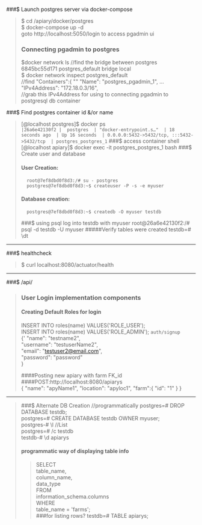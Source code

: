 ###$ Launch postgres server via docker-compose
> $ cd /apiary/docker/postgres  
$ docker-compose up -d  
>  goto http://localhost:5050/login to access pgadmin ui  
> ### Connecting pgadmin to postgres
> $docker network ls  //find the bridge between postgres   
> 6845bc55d171   postgres_default   bridge    local  
> $ docker network inspect postgres_default  
> //find "Containers":{ 
>   "<container hash>"
>       "Name": "postgres_pgadmin_1", ...  
>       "IPv4Address": "172.18.0.3/16",  
> //grab this IPv4Address for using to connecting pgadmin to postgresql db container

###$ Find postgres container id &/or name 
> [@localhost postgres]$ docker ps      
> ` |26a6e42130f2 |  postgres  | "docker-entrypoint.s…"  | 18 seconds ago  | Up 16 seconds  | 0.0.0.0:5432->5432/tcp, :::5432->5432/tcp  | postgres_postgres_1 `
> ###$ access container shell
>       [@localhost apiary]$ docker exec -it postgres_postgres_1 bash
###$ Create user and database
> #### User Creation:
>       root@7ef8dbd0f8d3:/# su - postgres
>       postgres@7ef8dbd0f8d3:~$ createuser -P -s -e myuser
> #### Database creation:
>       postgres@7ef8dbd0f8d3:~$ createdb -O myuser testdb
> ###$ using psql log into testdb with myuser
>       root@26a6e42130f2:/# psql -d testdb -U myuser
> #####Verify tables were created
>       testdb=# \dt
---
###$ healthcheck
> $ curl localhost:8080/actuator/health
---
###$ /api/
>### User Login implementation components
>#### Creating Default Roles for login
> INSERT INTO roles(name) VALUES('ROLE_USER');  
> INSERT INTO roles(name) VALUES('ROLE_ADMIN');
> `auth/signup`  
> {'
>   "name": "testname2",  
>   "username": "testuserName2",  
>   "email": "testuser2@email.com",  
>   "password": "password"  
> }
>
>####Posting new apiary with farm FK_id
>       ####POST:http://localhost:8080/apiarys  
>       {
>        "name": "apyName1",
>        "location": "apyloc1",
>          "farm":{
>            "id": "1"
>          }
>        }
---
> ###$ Alternate DB Creation //programmatically
>postgres=# DROP DATABASE testdb;  
postgres=# CREATE DATABASE testdb OWNER myuser;  
postgres-# \l //List  
postgres=# /c testdb  
testdb-# \d apiarys  
>#### programmatic way of displaying table info
>    >SELECT  
>    table_name,  
>    column_name,  
>    data_type  
>    FROM  
>    information_schema.columns  
>    WHERE  
>    table_name = 'farms';  
> ###for listing rows?
>       testdb=# TABLE apiarys;